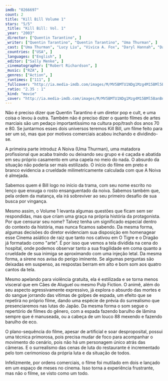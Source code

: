 ```yaml
---
imdb: "0266697"
count: 2
title: "Kill Bill Volume 1"
stars: "5/5"
_title: "Kill Bill: Vol. 1"
_year: "2003"
_director: ["Quentin Tarantino", ]
_writer: ["Quentin Tarantino", "Quentin Tarantino", "Uma Thurman", ]
_cast: ["Uma Thurman", "Lucy Liu", "Vivica A. Fox", "Daryl Hannah", "David Carradine", "Michael Madsen", "Julie Dreyfus", "Chiaki Kuriyama", "Shin'ichi Chiba", ]
_countries: ["USA", ]
_languages: ["English", ]
_editor: ["Sally Menke", ]
_cinematographer: ["Robert Richardson", ]
_music: ["RZA", ]
_genres: ["Action", ]
_runtimes: ["111", ]
_fullcover: "http://ia.media-imdb.com/images/M/MV5BMTU1NDg1Mzg4M15BMl5BanBnXkFtZTYwMDExOTc3.jpg"
_ratio: "2.35 : 1"
_kind: "movie"
_cover: "http://ia.media-imdb.com/images/M/MV5BMTU1NDg1Mzg4M15BMl5BanBnXkFtZTYwMDExOTc3._V1._SX90_SY140_.jpg"
---
```

Não é preciso dizer que Quentin Tarantino é um diretor pop e cult, e uma coisa o levou à outra. Também não é preciso dizer o quanto filmes de artes marciais são um pedaço importantíssimo na cultura pop/trash dos anos 70 e 80. Se juntarmos esses dois universos teremos Kill Bill, um filme feito para ser um só, mas que por motivos comerciais acabou inchando e dividindo-se.

A primeira parte introduz A Noiva (Uma Thurman), uma matadora profissional que acaba traindo ou deixando seu grupo e é caçada e abatida em seu próprio casamento em uma capela no meio do nada. O absurdo da situação não poderia ser mais estilizado. O início do filme em preto e branco evidencia a crueldade milimetricamente calculada com que A Noiva é almejada.

Sabemos quem é Bill logo no início da trama, com seu nome escrito no lenço que enxuga o rosto ensanguentado da noiva. Sabemos também que, pela ordem da matança, ela irá sobreviver ao seu primeiro desafio de sua busca por vingança.

Mesmo assim, o Volume 1 levanta algumas questões que ficam sem ser respondidas, mas que criam uma graça na própria história da protagonista. Por que censurar seu nome? Talvez tenha um significado especial dentro do contexto da história, mas nunca ficamos sabendo. Da mesma forma, algumas decisões do diretor evidenciam sua disposição em homenagear esse Cinema asiático de raiz que tanto nos cativou em O Tigre e o Dragão já formatado como "arte". É por isso que vemos a tela dividida na cena do hospital, onde podemos observar tanto a sua fragilidade em coma quanto a crueldade de sua inimiga se aproximando com uma injeção letal. Da mesma forma, a sirene nos avisa do perigo iminente. Se algumas perguntas são deixadas em suspenso, as respostas berram em alto e bom som aos quatro cantos da tela.

Mesmo apelando para violência gratuita, ela é estilizada e se torna menos visceral que em Cães de Aluguel ou mesmo Pulp Fiction. O animê, além do seu aspecto agressivamente expressivo, já explora o absurdo das mortes e do sangue jorrando das vítimas de golpes de espada, um efeito que se repetirá no próprio filme, dando uma espécie de prévia do surrealismo que presenciaremos nas lutas do Japão. Da mesma forma o som segue o repertório de filmes do gênero, com a espada fazendo barulho de lâmina sempre que é manuseada, ou a cabeça de um louco 88 mexendo e fazendo barulho de eco.

O plano-sequência do filme, apesar de artificial e soar desproposital, possui uma técnica primorosa, pois precisa mudar de foco para acompanhar o movimento do cenário, pois não há um personagem único atrás das câmeras. E o surrealismo das cenas de luta do restaurante é incrementado pelo tom cerimonioso da própria luta e da situação de todos.

Infelizmente, por ordens comerciais, o filme foi mutilado em dois e lançado em um espaço de meses no cinema. Isso torna a experiência frustrante, mas não o filme, se visto como um todo.
